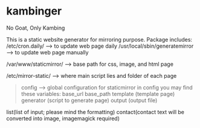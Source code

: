 kambinger
=========

No Goat, Only Kambing

This is a static website generator for mirroring purpose.
Package includes:
/etc/cron.daily/ --> to update web page daily
/usr/local/sbin/generatemirror --> to update web page manually

/var/www/staticmirror/ --> base path for css, image, and html page

/etc/mirror-static/ --> where main script lies and folder of each page

> config --> global configuration for staticmirror
in config you may find these variables:
base_url
base_path
template (template page)
generator (script to generate page)
output (output file)

list(list of input; please mind the formatting)
contact(contact text will be converted into image, imagemagick required)

